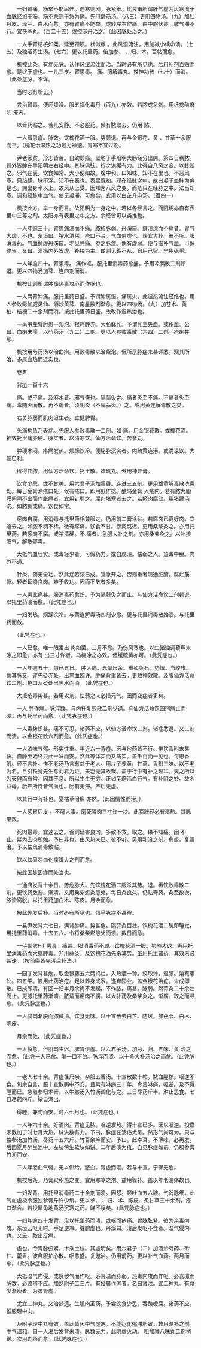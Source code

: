 <!-- { "loadSidebar": true } -->
　　一妇臂痛。筋挛不能屈伸。遇寒则剧。脉紧细。比良甫所谓肝气虚为风寒流于血脉经络于筋。筋不荣则干急为痛。先用舒筋汤。（八三）更用四物汤。（九）加牡丹皮、泽兰、白术而愈。亦有臂痛不能举。或转左右作痛。由中脘伏痰。脾气滞不行。宜茯芩丸。（百二十五）或控涎丹治之。（此因脉处治之。）

　　一人手臂结核如粟。延至颈项。状似瘰 。此风湿流注。用加减小续命汤。（七五）及独活寄生汤。（七六）更以托里药。倍加参、 、归、术。百帖而愈。

　　机按此条。有症无脉。认作风湿流注而治。当时必有所见也。后用补剂百贴而愈。是终于虚也。一儿三岁。臂患毒。 痛。服解毒丸。搽神功散（七十）而消。（此条症脉。不详。

　　当时必有所见。）

　　尝治臂毒。便闭烦躁。服五福化毒丹（百九）亦效。若脓成急刺。用纸捻醮麻油 疮内。

　　以膏药贴之。若儿安静。不必服药。候有脓取去。仍用 贴。

　　一人肩患疽。脉数。饮槐花酒一服。势顿退。再与金银花、黄 、甘草十余服而平。（槐花治湿热之功最为神速。胃寒不宜过剂。

　　尹老家贫。形志皆苦。自幼颓疝。孟冬于手阳明大肠经分出痈。第四日稠脓。臂外皆肿在手阳明左右经中。其脉俱弦。按之洪缓有力。此得自八风之变。以脉断之。邪气在表。饮食如常。大小便如故。腹中和。口知味。知不在里也。不恶风寒。只热躁。脉不浮。知不在表也。表里既和。邪在经脉之中。故曰凝于血脉为痈是也。痈出身半以上。故风从上受。因知为八风之变。而疮只在经脉之中。法当却寒。调和经脉中血气。使无凝滞。可愈矣。宜用以白芷升麻汤。（百四一）

　　机按此方。举一身而言。故阳明为一身之中。若以各经言之。而阳明亦自有表里中三等之剂。太阳亦有表里之中之方。余经皆可以类推也。

　　一人年逾三十。臂患痈溃而不痛。脓稀脉弱。丹溪曰。疽溃深而不痛者。胃气大虚。不也。东垣曰。脓水清稀。疮口不合。气血俱虚也。理宜大补。彼不听。服消毒药。气血愈虚丹溪曰。才见肿痛。参之脉症。倘有虚弱。便与滋补气血。可保终吉。又曰。溃疡内外皆虚。补接为主。兹则见善不从。自用己智。宁免死乎。

　　一人年逾四十。臂患毒。 痛作呕。服托里消毒药愈盛。予用凉膈散二剂顿退。更以四物汤加芩、连四剂而消。

　　机按此则所谓肿疡热毒攻心而作呕也。

　　一人两臂肿痛。服托里药日盛。予谓肿属湿。痛属火。此湿热流注经络也。用人参败毒加威灵仙、酒炒黄芩、南星数剂渐愈。更以四物汤。（九）加苍术、黄柏、桔梗二十余剂而消。按此托里药日盛。故改作湿热治也。

　　一尚书左臂肘患一紫泡。根畔肿赤。大肠脉芤。予谓芤主失血。或积血。公曰。血痢未瘳。以芍药汤（九二）二剂。更以人参败毒散（六四）二剂。疮痢并愈。

　　机按用芍药汤以治血痢。用败毒散以治紫泡。但所录脉症未甚详悉。观其所治。多属血热而近实也。

　　卷五

　　背疽一百十六

　　痛。或不痛。及麻木者。邪气盛也。隔蒜灸之。痛者灸至不痛。不痛者灸至痛。毒随火而散。再不痛者。须明灸（不隔蒜灸。）之。或用黄连解毒散之类。

　　右关脉弱而肌肉迟生者。宜健脾胃。

　　头痛拘急乃表症。先服人参败毒散一二剂。如 痛。用金银花散。或槐花酒。神效托里痛肿硬。脉实者。以清凉饮。仙方活命饮。苦参丸。

　　肿硬木闷。疼痛发热。烦躁饮冷。便秘脉沉实者。内疏黄连汤。或清凉饮。大便已利。

　　欲得作脓。用仙方活命饮。托里散。蜡矾丸。外用神异膏。

　　饮食少思。或不甘美。用六君子汤加藿香。连进三五剂。更用雄黄解毒散洗患处。每日金膏涂疮口处。候有疮口。即用纸作捻。醮乌金膏 入疮内。若有脓为脂膜间隔不出而作胀痛者。宜用针引之。腐肉堵塞者去之。若瘀肉腐动。用猪蹄汤洗。如脓稠或痛。饮食如常。

　　瘀肉自腐。用消毒与托里药相兼服之。仍用前二膏涂贴。若腐肉已离好肉。宜速去之。如脓不稠不稀。微有疼痛。饮食不甘。瘀肉腐迟。更用桑柴灸之。亦用托里药。若瘀肉不腐。或脓清稀。不 痛者。急服大补之剂。亦用桑柴灸之。以补接阳气。解散郁毒。

　　大抵气血壮实。或毒轻少者。可假药力。或自腐溃。怯弱之人。热毒中膈。内外不通。

　　针灸。药无全功。然此症若脓已成。宜急开之。否则重者溃通脏腑。腐烂筋骨。轻者延溃良肉。难于收功。因而不敛者多矣。

　　一人患此痛甚。服消毒药愈炽。予为隔蒜灸之而止。与仙方活命饮二剂顿退。以托里药溃而愈。（此凭症也。）

　　一妇发热。烦躁饮冷。与黄连解毒汤四剂少愈。更与托里消毒散始溃。与托里药而敛。

　　（此凭症也。）

　　一人已愈。唯一眼番出 肉如菌。三月不愈。乃伤风寒也。以生猪油调藜芦末涂之即愈。亦有 出三寸许者。乌梅涂之亦效。但缓硫黄亦可。（此凭症也。）

　　一人年逾五十。患已五日。 肿大痛。赤晕尺余。重如负石。势炽。当峻攻。察其脉又。遂先砭赤处。出黑血碗许。肿痛背重皆去。更敷神效散。及服仙方活命饮二剂。疮口及砭处出黑水而消。（此凭症也。）

　　大抵疮毒势甚。若用攻剂。怯弱之人必损元气。因而变症者多矣。

　　一人 肿作痛。脉浮数。与内托复煎散二剂少退。与仙方活命饮四剂痛止而溃。再与托里药而愈。（此凭脉症也。）

　　一人毒势炽甚。痛不可忍。诸药不应。以仙方活命饮二剂。诸症悉退。又二剂而溃。以金银花散六剂而愈。（此凭症也。）

　　一人浓味气郁。形实性重。年近六十背疽。医与他药皆不行。惟饮香附末甚快。自肿至始终只此一味而安。然此等体实而又病实。盖千百而一见也。每思香附。经不言补。惟不老汤乃言有益于老人。用片子姜黄、甘草、香附三味。以不老为名。且引铁瓮先生与刘君为证。夫岂无其故哉。盖于行中有补之理耳。天之所以为天健而有常。因其不息。所以生生无穷。正如芜蔚活血行气。有补阴之妙。故名益母。胎产所恃者气血也。胎前无滞。产后无虚。

　　以其行中有补也。夏枯草治瘰 亦然。（此因情性而治。）

　　一人感冒后发 。不醒人事。磨死膂肉三寸许一块。此膀胱经必有湿热。其脉果数。

　　死肉最毒。宜速去之。否则延害良肉。多致不救。取之。果不知痛。因 不止。疑为去肉所触。予曰非也。由风热未已。彼不听。另用乳没之剂。愈盛。复请治。予以怯风消毒敷贴。

　　饮以怯风凉血化痰降火之剂而愈。

　　按此因脉因症而处治也。

　　一通府发背十余日。势危脉大。先饮槐花酒二服杀其势。退。再饮败毒散二剂。更饮药数剂。渐溃。又用桑柴燃灸患处。每日灸良久。仍贴膏药。灸至数次。脓溃腐脱。以托里药加白术、陈皮。月余而愈。

　　按此先发后补。当时必有所见也。惜乎脉症不甚辨。

　　一县尹发背六七日。满背肿痛。势甚危。隔蒜灸百壮。饮槐花酒二碗即睡觉。用托里药消毒。十去五六。令将桑柴燃患处而溃。数日而愈。

　　一侍御髀HT 患毒。痛甚。服消毒药不减。饮槐花酒一服。势随大退。再用托里消毒药而大抵肿毒。非用蒜灸。及饮槐花酒先杀其势。虽用托里诸药。其效未必甚速。（按前条皆先泻后补法。）

　　一园丁发背甚危。取金银藤五六两捣烂。入热酒一钟。绞取汁。温服。渣罨患处。四五平。彼用此药治疮。足以养身成家。遂弃园业。盖金银花治疮。未成即散。已成即溃。有回一妇半月余尚不发起。不作脓。痛甚。脉弱。隔蒜灸二十余壮而止。更服托里药渐溃。脓清而瘀肉不腐。以大补药及桑柴灸之。渐腐。取之而寻愈。（此凭脉症也。）

　　一人腐肉渐脱而脓微清。饮食无味。以十宣散去白芷、防风。加茯苓、白术、陈皮。

　　月余而敛。（此凭症也。）

　　一人将愈。但肌肉生迟。脾胃俱虚。以六君子汤。加芎、归、五味、黄 治之而愈。（此凭一人已愈。唯一口不敛。脉浮而涩。以十全大补汤治之而愈。（此凭脉也。）

　　一老人七十余。背疽径尺余。杂服五香汤。十宣散数十帖。脓血腥秽。呕逆不食。旬余自言。服十宣散膈中不安。且素有淋病三十年。今苦淋痛。呕逆。及不得睡而已。急煎参归术膏。以牛膝汤入竹沥调化与之。三日尽药斤半。淋止思食。七日尽药四斤。脓自涌出。

　　得睡。兼旬而安。时六七月也。（此凭症也。）

　　一人年六十余。好酒肉。背疽见脓。呕逆发热。得十宣已多。医以呕逆。投嘉禾散加丁时七月大热。脉洪数有力。予曰。脉症在溃疡尤忌。然形气尚可为。只与独参汤加竹沥。尽药十五六斤。竹百余竿而安。予曰。此幸耳。不薄味。必再发。后因夏月醉坐池中。左胁傍生软块如饼。二年后溃为疽。自见脉症如前。仍服参膏竹沥而安。

　　二人年老血气弱。无以供给。脓血。胃虚而呕。若与十宣。宁保无危。

　　机按后条。乃膏粱积热之变。宜用寒凉之剂。兹用骤补。盖以年老溃疡故也。

　　一妇发背。用托里消毒药二十余剂而溃。因怒。顿吐血五六碗。气弱脉细。此气血虚极令服独参膏斤许少缓。更以参、 、归、术、陈皮、炙甘草三十余剂。疮口渐合。若投犀角地黄汤沉寒之药。鲜不误矣。（此凭脉症也。）

　　一妇年逾四十发背。治以托里药而溃。或呕而疮痛。胃脉弦紧。彼为余毒内攻。东垣云呕无时。手足逆冷。脏腑虚也。丹溪曰。溃后发呕不食者。湿气侵内也。又云。脓出反痛。

　　虚也。今胃脉弦紧。木乘土位。其虚明矣。用六君子（二）加酒炒芍药、砂仁、藿香。彼自服护心散。呕愈盛。复邀治。仍用前药。更以补气血药。两月而愈。（此凭脉症也。）

　　大抵湿气内侵。或感秽气而作呕。必喜温而脉弱。热毒内攻而作呕。必喜凉而脉数。必须辨不应。加熟附子二三片。有侵晨作泻者。名曰肾泄。宜二神丸。有食少渐瘦者。为脾肾虚。

　　尤宜二神丸。又治梦遗。生肌肉圣药。予尝饮食少思。吞酸嗳腐。诸药不应。惟服理中丸。

　　及附子理中丸有效。盖此皆因中气虚寒。不能运化郁滞所致。故用温补之剂。中气温和。自一人渴后发背未溃。脉数无力。此阴虚火动。 咀加减八味丸二剂稍缓。次用丸药而愈。（此凭脉症也。）

